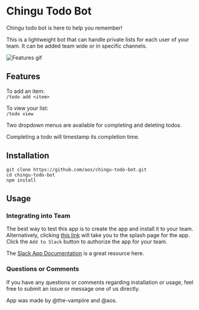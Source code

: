 # Chingu Todo Bot

Chingu todo bot is here to help you remember!

This is a lightweight bot that can handle private lists for each user of your team.
It can be added team wide or in specific channels.

![Features gif](https://i.imgur.com/V7lnm2z.gif)

## Features
To add an item:  
`/todo add <item>`

To view your list:  
`/todo view`

Two dropdown menus are available for completing and deleting todos.

Completing a todo will timestamp its completion time.

## Installation
```
git clone https://github.com/aos/chingu-todo-bot.git
cd chingu-todo-bot
npm install
```

## Usage

### Integrating into Team
The best way to test this app is to create the app and install it to your team.
Alternatively, clicking [this link](http://super-todo-bot.herokuapp.com/) will take you to the splash page for the app. Click the `Add to Slack` button to authorize the app for your team.

The [Slack App Documentation](https://api.slack.com/apps) is a great resource here.

### Questions or Comments
If you have any questions or comments regarding installation or usage, feel free to submit an issue or message one of us directly.

App was made by @the-vampiire and @aos.
